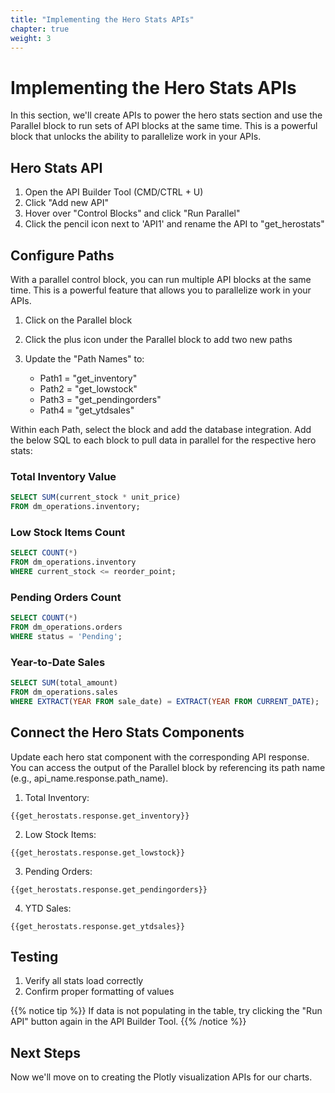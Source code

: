 ```yaml
---
title: "Implementing the Hero Stats APIs"
chapter: true
weight: 3
---
```


# Implementing the Hero Stats APIs

In this section, we'll create APIs to power the hero stats section and use the Parallel block to run sets of API blocks at the same time. This is a powerful block that unlocks the ability to parallelize work in your APIs.

## Hero Stats API

1. Open the API Builder Tool (CMD/CTRL + U)
2. Click "Add new API"
3. Hover over "Control Blocks" and click "Run Parallel"
4. Click the pencil icon next to 'API1' and rename the API to "get_herostats"

## Configure Paths

With a parallel control block, you can run multiple API blocks at the same time. This is a powerful feature that allows you to parallelize work in your APIs.

1. Click on the Parallel block
2. Click the plus icon under the Parallel block to add two new paths
3. Update the "Path Names" to:

   - Path1 = "get_inventory"
   - Path2 = "get_lowstock"
   - Path3 = "get_pendingorders"
   - Path4 = "get_ytdsales"

Within each Path, select the block and add the database integration. Add the below SQL to each block to pull data in parallel for the respective hero stats:

### Total Inventory Value

```sql
SELECT SUM(current_stock * unit_price)
FROM dm_operations.inventory;
```

### Low Stock Items Count

```sql
SELECT COUNT(*)
FROM dm_operations.inventory
WHERE current_stock <= reorder_point;
```

### Pending Orders Count

```sql
SELECT COUNT(*)
FROM dm_operations.orders
WHERE status = 'Pending';
```

### Year-to-Date Sales

```sql
SELECT SUM(total_amount)
FROM dm_operations.sales
WHERE EXTRACT(YEAR FROM sale_date) = EXTRACT(YEAR FROM CURRENT_DATE);
```

## Connect the Hero Stats Components

Update each hero stat component with the corresponding API response. You can access the output of the Parallel block by referencing its path name (e.g., api_name.response.path_name).

1. Total Inventory:

```
{{get_herostats.response.get_inventory}}
```

2. Low Stock Items:

```
{{get_herostats.response.get_lowstock}}
```

3. Pending Orders:

```
{{get_herostats.response.get_pendingorders}}
```

4. YTD Sales:

```
{{get_herostats.response.get_ytdsales}}
```

## Testing

1. Verify all stats load correctly
2. Confirm proper formatting of values

{{% notice tip %}}
If data is not populating in the table, try clicking the "Run API" button again in the API Builder Tool.
{{% /notice %}}

## Next Steps

Now we'll move on to creating the Plotly visualization APIs for our charts.
